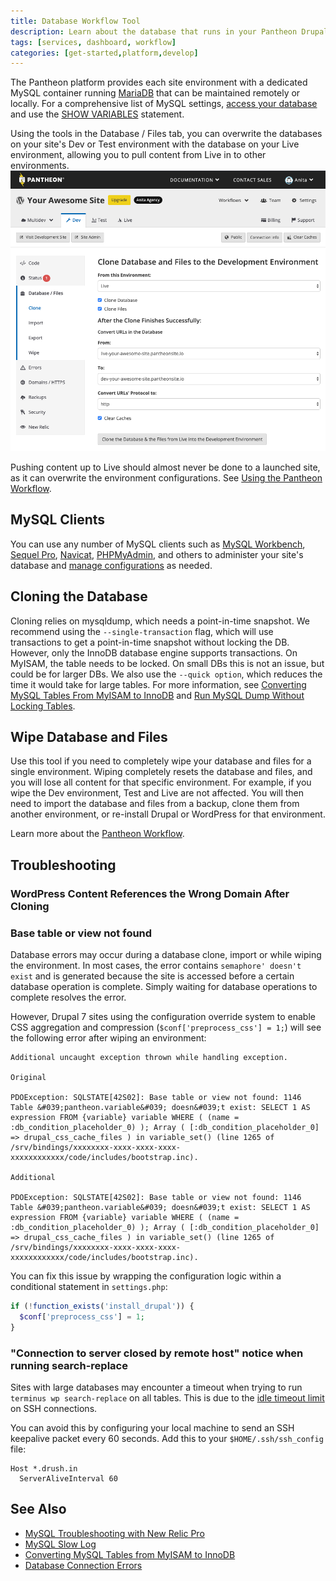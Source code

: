 ```yaml
---
title: Database Workflow Tool
description: Learn about the database that runs in your Pantheon Drupal or WordPress site.
tags: [services, dashboard, workflow]
categories: [get-started,platform,develop]
---
```

The Pantheon platform provides each site environment with a dedicated MySQL container running [MariaDB](https://en.wikipedia.org/wiki/MariaDB) that can be maintained remotely or locally. For a comprehensive list of MySQL settings, [access your database](/mysql-access/#database-connection-information) and use the [SHOW VARIABLES](https://dev.mysql.com/doc/refman/5.7/en/show-variables.html) statement.

Using the tools in the Database / Files tab, you can overwrite the databases on your site's Dev or Test environment with the database on your Live environment, allowing you to pull content from Live in to other environments.
![Workflow Tool](../images/dashboard/interface-workflow-tool.png)

<Alert title="Warning" type="danger">

Pushing content up to Live should almost never be done to a launched site, as it can overwrite the environment configurations. See [Using the Pantheon Workflow](/pantheon-workflow/). 

</Alert>

## MySQL Clients
You can use any number of MySQL clients such as [MySQL Workbench](https://dev.mysql.com/downloads/workbench/), [Sequel Pro](https://www.sequelpro.com/download), [Navicat](https://www.navicat.com/download), [PHPMyAdmin](https://www.phpmyadmin.net/), and others to  administer your site's database
and [manage configurations](/pantheon-workflow/#configuration-management) as needed.

## Cloning the Database
Cloning relies on mysqldump, which needs a point-in-time snapshot. We recommend using the `--single-transaction` flag, which will use transactions to get a point-in-time snapshot without locking the DB. However, only the InnoDB database engine supports transactions. On MyISAM, the table needs to be locked. On small DBs this is not an issue, but could be for larger DBs. We also use the `--quick option`, which reduces the time it would take for large tables. For more information, see [Converting MySQL Tables From MyISAM to InnoDB](/myisam-to-innodb/) and [Run MySQL Dump Without Locking Tables](https://stackoverflow.com/questions/104612/run-mysqldump-without-locking-tables).

## Wipe Database and Files
Use this tool if you need to completely wipe your database and files for a single environment. Wiping completely resets the database and files, and you will lose all content for that specific environment. For example, if you wipe the Dev environment, Test and Live are not affected. You will then need to import the database and files from a backup, clone them from another environment, or re-install Drupal or WordPress for that environment.

Learn more about the [Pantheon Workflow](/pantheon-workflow/).

## Troubleshooting

### WordPress Content References the Wrong Domain After Cloning

<Partial file="search-replace-domains.md" />

### Base table or view not found
Database errors may occur during a database clone, import or while wiping the environment. In most cases, the error contains `semaphore' doesn't exist` and is generated because the site is accessed before a certain database operation is complete. Simply waiting for database operations to complete resolves the error.

However, Drupal 7 sites using the configuration override system to enable CSS aggregation and compression (`$conf['preprocess_css'] = 1;`) will see the following error after wiping an environment:
```
Additional uncaught exception thrown while handling exception.

Original

PDOException: SQLSTATE[42S02]: Base table or view not found: 1146 Table &#039;pantheon.variable&#039; doesn&#039;t exist: SELECT 1 AS expression FROM {variable} variable WHERE ( (name = :db_condition_placeholder_0) ); Array ( [:db_condition_placeholder_0] => drupal_css_cache_files ) in variable_set() (line 1265 of /srv/bindings/xxxxxxxx-xxxx-xxxx-xxxx-xxxxxxxxxxxx/code/includes/bootstrap.inc).

Additional

PDOException: SQLSTATE[42S02]: Base table or view not found: 1146 Table &#039;pantheon.variable&#039; doesn&#039;t exist: SELECT 1 AS expression FROM {variable} variable WHERE ( (name = :db_condition_placeholder_0) ); Array ( [:db_condition_placeholder_0] => drupal_css_cache_files ) in variable_set() (line 1265 of /srv/bindings/xxxxxxxx-xxxx-xxxx-xxxx-xxxxxxxxxxxx/code/includes/bootstrap.inc).
```

You can fix this issue by wrapping the configuration logic within a conditional statement in `settings.php`:

```php
if (!function_exists('install_drupal')) {
  $conf['preprocess_css'] = 1;
}
```

### "Connection to server closed by remote host" notice when running search-replace

Sites with large databases may encounter a timeout when trying to run `terminus wp search-replace` on all tables. This is due to the [idle timeout limit](/timeouts) on SSH connections.

You can avoid this by configuring your local machine to send an SSH keepalive packet every 60 seconds. Add this to your `$HOME/.ssh/ssh_config` file:

```
Host *.drush.in
  ServerAliveInterval 60
```

## See Also
- [MySQL Troubleshooting with New Relic Pro](/debug-mysql-new-relic/)
- [MySQL Slow Log](/mysql-slow-log/)
- [Converting MySQL Tables from MyISAM to InnoDB](/myisam-to-innodb/)
- [Database Connection Errors](/database-connection-errors/)
